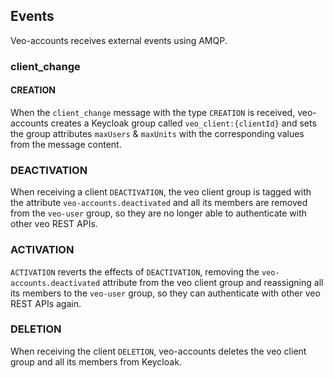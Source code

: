 ## Events
Veo-accounts receives external events using AMQP.

### client_change

#### CREATION

When the `client_change` message with the type `CREATION` is received, veo-accounts creates a Keycloak group
called `veo_client:{clientId}` and sets the group attributes `maxUsers` & `maxUnits` with the corresponding values from
the message content.

### DEACTIVATION

When receiving a client `DEACTIVATION`, the veo client group is tagged with the attribute `veo-accounts.deactivated` and
all its members are removed from the `veo-user` group, so they are no longer able to authenticate with
other veo REST APIs.

### ACTIVATION

`ACTIVATION` reverts the effects of `DEACTIVATION`, removing the `veo-accounts.deactivated` attribute from the veo client group and reassigning all its members to the `veo-user` group, so they can authenticate with other veo REST APIs again.

### DELETION
When receiving the client `DELETION`, veo-accounts deletes the veo client group and all its members from Keycloak.

